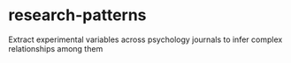 research-patterns
=================

Extract experimental variables across psychology journals to infer complex relationships among them